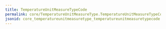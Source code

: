 ```yaml
---
title: TemperatureUnitMeasureTypeCode
permalink: core/TemperatureUnitMeasureType.TemperatureUnitMeasureTypeCode.html
jsonid: core_temperatureunitmeasuretype_temperatureunitmeasuretypecode
---
```

